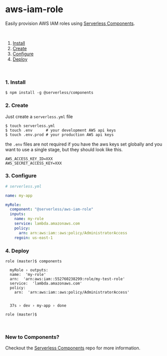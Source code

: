 # aws-iam-role

Easily provision AWS IAM roles using [Serverless Components](https://github.com/serverless/components).

&nbsp;

1. [Install](#1-install)
2. [Create](#2-create)
3. [Configure](#3-configure)
4. [Deploy](#4-deploy)

&nbsp;


### 1. Install

```shell
$ npm install -g @serverless/components
```

### 2. Create

Just create a `serverless.yml` file

```shell
$ touch serverless.yml
$ touch .env      # your development AWS api keys
$ touch .env.prod # your production AWS api keys
```

the `.env` files are not required if you have the aws keys set globally and you want to use a single stage, but they should look like this.

```
AWS_ACCESS_KEY_ID=XXX
AWS_SECRET_ACCESS_KEY=XXX
```

### 3. Configure

```yml
# serverless.yml

name: my-app

myRole:
  component: "@serverless/aws-iam-role"
  inputs:
    name: my-role
    service: lambda.amazonaws.com
    policy:
      arn: arn:aws:iam::aws:policy/AdministratorAccess
    regoin: us-east-1
```

### 4. Deploy

```shell
role (master)$ components

  myRole › outputs:
  name:  'my-role'
  arn:  'arn:aws:iam::552760238299:role/my-test-role'
  service:  'lambda.amazonaws.com'
  policy: 
    arn:  'arn:aws:iam::aws:policy/AdministratorAccess'


  37s › dev › my-app › done

role (master)$
```

&nbsp;

### New to Components?

Checkout the [Serverless Components](https://github.com/serverless/components) repo for more information.

